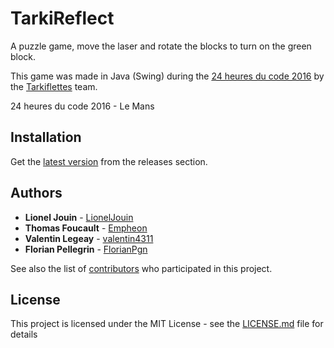 # TarkiReflect

A puzzle game, move the laser and rotate the blocks to turn on the green block.

This game was made in Java (Swing) during the [24 heures du code 2016](https://globalgamejam.org/2018/games) by the [Tarkiflettes](https://github.com/Tarkiflettes) team.

24 heures du code 2016 - Le Mans

## Installation

Get the [latest version](https://github.com/Tarkiflettes/TarkiReflect/releases) from the releases section.

## Authors

* **Lionel Jouin** - [LionelJouin](https://github.com/LionelJouin)
* **Thomas Foucault** - [Empheon](https://github.com/Empheon)
* **Valentin Legeay** - [valentin4311](https://github.com/valentin4311)
* **Florian Pellegrin** - [FlorianPgn](https://github.com/FlorianPgn)

See also the list of [contributors](https://github.com/Tarkiflettes/TarkiReflect/graphs/contributors) who participated in this project.

## License

This project is licensed under the MIT License - see the [LICENSE.md](LICENSE.md) file for details